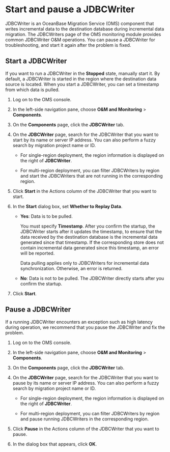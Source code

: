 # Start and pause a JDBCWriter

JDBCWriter is an OceanBase Migration Service (OMS) component that writes incremental data to the destination database during incremental data migration. The JDBCWriters page of the OMS monitoring module provides common JDBCWriter O\&M operations. You can pause a JDBCWriter for troubleshooting, and start it again after the problem is fixed.

## Start a JDBCWriter

If you want to run a JDBCWriter in the **Stopped** state, manually start it. By default, a JDBCWriter is started in the region where the destination data source is located. When you start a JDBCWriter, you can set a timestamp from which data is pulled.

1. Log on to the OMS console.

2. In the left-side navigation pane, choose **O\&M and Monitoring** \> **Components**.

3. On the **Components** page, click the **JDBCWriter** tab.

4. On the **JDBCWriter** page, search for the JDBCWriter that you want to start by its name or server IP address. You can also perform a fuzzy search by migration project name or ID.

   * For single-region deployment, the region information is displayed on the right of **JDBCWriter**.

   * For multi-region deployment, you can filter JDBCWriters by region and start the JDBCWriters that are not running in the corresponding region.

5. Click **Start** in the Actions column of the JDBCWriter that you want to start.

6. In the **Start** dialog box, set **Whether to Replay Data**.

   * **Yes**: Data is to be pulled.

     You must specify **Timestamp**. After you confirm the startup, the JDBCWriter starts after it updates the timestamp, to ensure that the data received by the destination database is the incremental data generated since that timestamp. If the corresponding store does not contain incremental data generated since this timestamp, an error will be reported.

     Data pulling applies only to JDBCWriters for incremental data synchronization. Otherwise, an error is returned.

   * **No**: Data is not to be pulled. The JDBCWriter directly starts after you confirm the startup.

7. Click **Start**.

## Pause a JDBCWriter

If a running JDBCWriter encounters an exception such as high latency during operation, we recommend that you pause the JDBCWriter and fix the problem.

1. Log on to the OMS console.

2. In the left-side navigation pane, choose **O\&M and Monitoring** \> **Components**.

3. On the **Components** page, click the **JDBCWriter** tab.

4. On the **JDBCWriter** page, search for the JDBCWriter that you want to pause by its name or server IP address. You can also perform a fuzzy search by migration project name or ID.

   * For single-region deployment, the region information is displayed on the right of **JDBCWriter**.

   * For multi-region deployment, you can filter JDBCWriters by region and pause running JDBCWriters in the corresponding region.

5. Click **Pause** in the Actions column of the JDBCWriter that you want to pause.

6. In the dialog box that appears, click **OK**.

